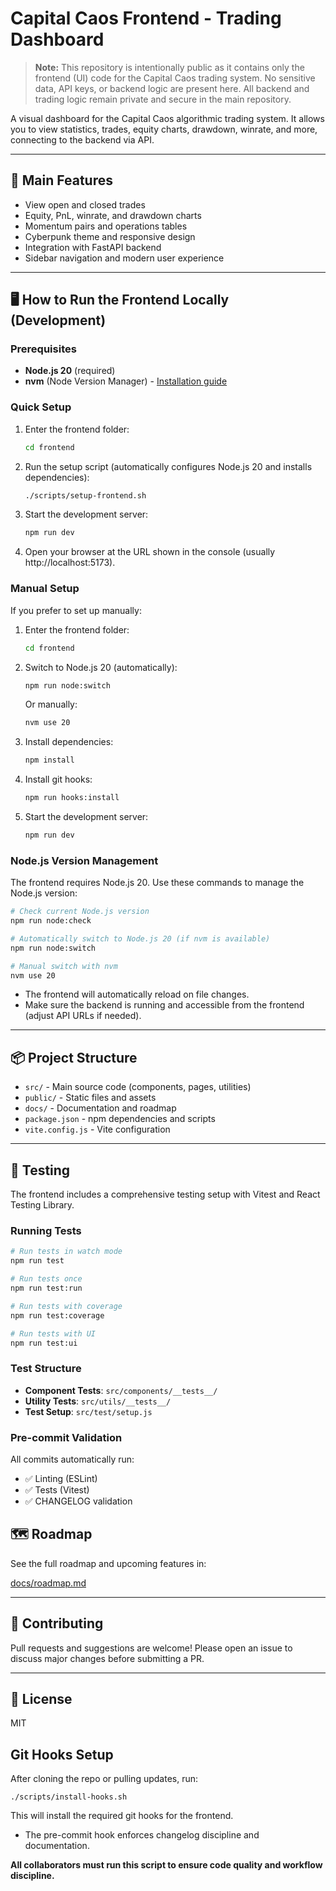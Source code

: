 # Capital Caos Frontend - Trading Dashboard

> **Note:** This repository is intentionally public as it contains only the frontend (UI) code for the Capital Caos trading system. No sensitive data, API keys, or backend logic are present here. All backend and trading logic remain private and secure in the main repository.

A visual dashboard for the Capital Caos algorithmic trading system. It allows you to view statistics, trades, equity charts, drawdown, winrate, and more, connecting to the backend via API.

---

## 🚀 Main Features

- View open and closed trades
- Equity, PnL, winrate, and drawdown charts
- Momentum pairs and operations tables
- Cyberpunk theme and responsive design
- Integration with FastAPI backend
- Sidebar navigation and modern user experience

---

## 🖥️ How to Run the Frontend Locally (Development)

### Prerequisites

- **Node.js 20** (required)
- **nvm** (Node Version Manager) - [Installation guide](https://github.com/nvm-sh/nvm#installing-and-updating)

### Quick Setup

1. Enter the frontend folder:
   ```bash
   cd frontend
   ```
2. Run the setup script (automatically configures Node.js 20 and installs dependencies):
   ```bash
   ./scripts/setup-frontend.sh
   ```
3. Start the development server:
   ```bash
   npm run dev
   ```
4. Open your browser at the URL shown in the console (usually http://localhost:5173).

### Manual Setup

If you prefer to set up manually:

1. Enter the frontend folder:
   ```bash
   cd frontend
   ```
2. Switch to Node.js 20 (automatically):
   ```bash
   npm run node:switch
   ```
   Or manually:
   ```bash
   nvm use 20
   ```
3. Install dependencies:
   ```bash
   npm install
   ```
4. Install git hooks:
   ```bash
   npm run hooks:install
   ```
5. Start the development server:
   ```bash
   npm run dev
   ```

### Node.js Version Management

The frontend requires Node.js 20. Use these commands to manage the Node.js version:

```bash
# Check current Node.js version
npm run node:check

# Automatically switch to Node.js 20 (if nvm is available)
npm run node:switch

# Manual switch with nvm
nvm use 20
```

- The frontend will automatically reload on file changes.
- Make sure the backend is running and accessible from the frontend (adjust API URLs if needed).

---

## 📦 Project Structure

- `src/` - Main source code (components, pages, utilities)
- `public/` - Static files and assets
- `docs/` - Documentation and roadmap
- `package.json` - npm dependencies and scripts
- `vite.config.js` - Vite configuration

---

## 🧪 Testing

The frontend includes a comprehensive testing setup with Vitest and React Testing Library.

### Running Tests

```bash
# Run tests in watch mode
npm run test

# Run tests once
npm run test:run

# Run tests with coverage
npm run test:coverage

# Run tests with UI
npm run test:ui
```

### Test Structure

- **Component Tests**: `src/components/__tests__/`
- **Utility Tests**: `src/utils/__tests__/`
- **Test Setup**: `src/test/setup.js`

### Pre-commit Validation

All commits automatically run:

- ✅ Linting (ESLint)
- ✅ Tests (Vitest)
- ✅ CHANGELOG validation

## 🗺️ Roadmap

See the full roadmap and upcoming features in:

[docs/roadmap.md](docs/roadmap.md)

---

## 🤝 Contributing

Pull requests and suggestions are welcome! Please open an issue to discuss major changes before submitting a PR.

---

## 📄 License

MIT

## Git Hooks Setup

After cloning the repo or pulling updates, run:

    ./scripts/install-hooks.sh

This will install the required git hooks for the frontend.

- The pre-commit hook enforces changelog discipline and documentation.

**All collaborators must run this script to ensure code quality and workflow discipline.**
